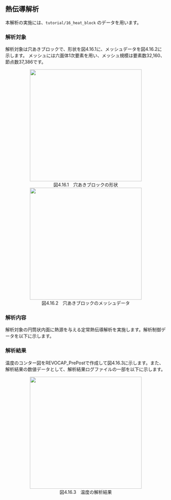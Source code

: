 ##  熱伝導解析

本解析の実施には、`tutorial/16_heat_block` のデータを用います。

### 解析対象

解析対象は穴あきブロックで、形状を図4.16.1に、メッシュデータを図4.16.2に示します。
メッシュには六面体1次要素を用い、メッシュ規模は要素数32,160、節点数37,386です。

<div style="text-align: center;">
<img src="../media/image16_01.png" width="350px"><br>
図4.16.1　穴あきブロックの形状
</div>

<div style="text-align: center;">
<img src="../media/image16_02.png" width="350px"><br>
図4.16.2　穴あきブロックのメッシュデータ
</div>

### 解析内容

解析対象の円筒状内面に熱源を与える定常熱伝導解析を実施します。解析制御データを以下に示します。

### 解析結果

温度のコンター図をREVOCAP\_PrePostで作成して図4.16.3に示します。また、解析結果の数値データとして、解析結果ログファイルの一部を以下に示します。

<div style="text-align: center;">
<img src="../media/image16_03.png" width="350px"><br>
図4.16.3　温度の解析結果
</div>
